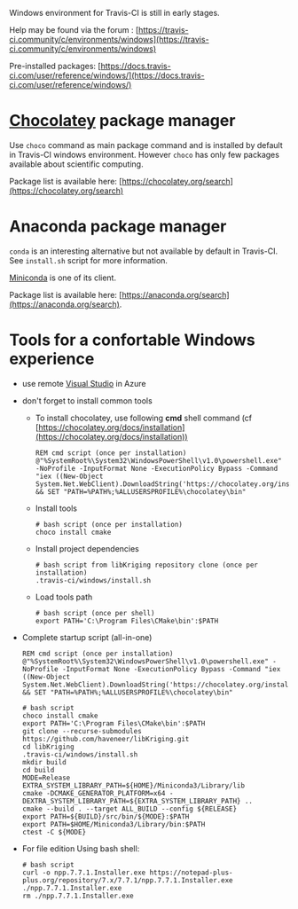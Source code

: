 
Windows environment for Travis-CI is still in early stages.

Help may be found via the forum : [https://travis-ci.community/c/environments/windows](https://travis-ci.community/c/environments/windows)

Pre-installed packages: [https://docs.travis-ci.com/user/reference/windows/](https://docs.travis-ci.com/user/reference/windows/)

# [Chocolatey](https://chocolatey.org) package manager

Use `choco` command as main package command and is installed by default in Travis-CI windows environment. However `choco` has only few packages available about scientific computing.

Package list is available here: [https://chocolatey.org/search](https://chocolatey.org/search)

# Anaconda package manager

`conda` is an interesting alternative but not available by default in Travis-CI. See `install.sh` script for more information.

[Miniconda](https://docs.conda.io/en/latest/miniconda.html) is one of its client.

Package list is available here: [https://anaconda.org/search](https://anaconda.org/search).

# Tools for a confortable Windows experience

* use remote [Visual Studio](https://azuremarketplace.microsoft.com/fr-fr/marketplace/apps/category/compute?filters=virtual-machine-images%3Bmicrosoft%3Bwindows&page=1&subcategories=application-infrastructure&search=visual%20studio) in Azure
* don't forget to install common tools
  * To install chocolatey, use following __cmd__ shell command (cf [https://chocolatey.org/docs/installation](https://chocolatey.org/docs/installation))
    ```
    REM cmd script (once per installation)
    @"%SystemRoot%\System32\WindowsPowerShell\v1.0\powershell.exe" -NoProfile -InputFormat None -ExecutionPolicy Bypass -Command "iex ((New-Object System.Net.WebClient).DownloadString('https://chocolatey.org/install.ps1'))" && SET "PATH=%PATH%;%ALLUSERSPROFILE%\chocolatey\bin"
    ```
  * Install tools 
    ```
    # bash script (once per installation)
    choco install cmake
    ```
  * Install project dependencies  
    ```
    # bash script from libKriging repository clone (once per installation)
    .travis-ci/windows/install.sh
    ```
  * Load tools path  
    ```
    # bash script (once per shell)
    export PATH='C:\Program Files\CMake\bin':$PATH
    ```

* Complete startup script (all-in-one)
    ```
    REM cmd script (once per installation)
    @"%SystemRoot%\System32\WindowsPowerShell\v1.0\powershell.exe" -NoProfile -InputFormat None -ExecutionPolicy Bypass -Command "iex ((New-Object System.Net.WebClient).DownloadString('https://chocolatey.org/install.ps1'))" && SET "PATH=%PATH%;%ALLUSERSPROFILE%\chocolatey\bin"
    ```

    ```
    # bash script
    choco install cmake
    export PATH='C:\Program Files\CMake\bin':$PATH
    git clone --recurse-submodules https://github.com/haveneer/libKriging.git
    cd libKriging
    .travis-ci/windows/install.sh
    mkdir build
    cd build
    MODE=Release
    EXTRA_SYSTEM_LIBRARY_PATH=${HOME}/Miniconda3/Library/lib
    cmake -DCMAKE_GENERATOR_PLATFORM=x64 -DEXTRA_SYSTEM_LIBRARY_PATH=${EXTRA_SYSTEM_LIBRARY_PATH} ..
    cmake --build . --target ALL_BUILD --config ${RELEASE}
    export PATH=${BUILD}/src/bin/${MODE}:$PATH
    export PATH=$HOME/Miniconda3/Library/bin:$PATH
    ctest -C ${MODE}
    ```
    
* For file edition
Using bash shell:
    ```
    # bash script
    curl -o npp.7.7.1.Installer.exe https://notepad-plus-plus.org/repository/7.x/7.7.1/npp.7.7.1.Installer.exe
    ./npp.7.7.1.Installer.exe
    rm ./npp.7.7.1.Installer.exe
    ``` 

